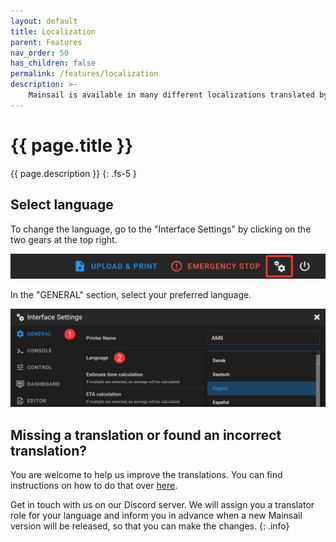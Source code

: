 ```yaml
---
layout: default
title: Localization
parent: Features
nav_order: 50
has_children: false
permalink: /features/localization
description: >-
    Mainsail is available in many different localizations translated by the community.
---
```


# {{ page.title }}
{{ page.description }}
{: .fs-5 }

## Select language

To change the language, go to the "Interface Settings" by clicking on the two gears at the top right.

![](img/header-settings.png)

In the "GENERAL" section, select your preferred language.

![](img/settings-language.png)

## Missing a translation or found an incorrect translation?

You are welcome to help us improve the translations. You can find instructions on how to do that over [here](/development/localization).

Get in touch with us on our Discord server. We will assign you a translator role for your language and inform you in advance when a new Mainsail version will be released, so that you can make the changes. 
{: .info}